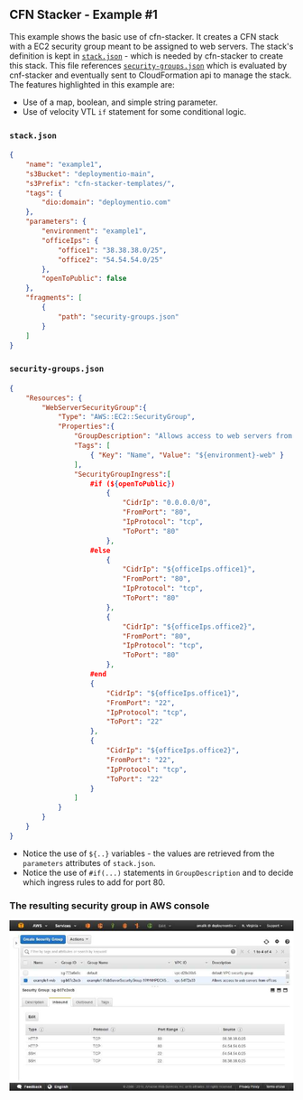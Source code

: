 ## CFN Stacker - Example #1

This example shows the basic use of cfn-stacker. It creates a CFN stack with a EC2 security group meant to be assigned to web servers. The stack's definition is kept in [`stack.json`](stack.json) - which is needed by cfn-stacker to create this stack. This file references [`security-groups.json`](security-groups.json) which is evaluated by cnf-stacker and eventually sent to CloudFormation api to manage the stack. The features highlighted in this example are:  

- Use of a map, boolean, and simple string parameter.
- Use of velocity VTL `if` statement for some conditional logic. 

### `stack.json`

```json
{
	"name": "example1",
	"s3Bucket": "deploymentio-main",
	"s3Prefix": "cfn-stacker-templates/",
	"tags": {
		"dio:domain": "deploymentio.com"
	},
	"parameters": {
		"environment": "example1",
		"officeIps": {
			"office1": "38.38.38.0/25",
			"office2": "54.54.54.0/25"
		},
		"openToPublic": false
	},
	"fragments": [
		{
			"path": "security-groups.json"
		}
	]
}
```

### `security-groups.json`

```json
{
	"Resources": {
		"WebServerSecurityGroup":{
			"Type": "AWS::EC2::SecurityGroup",
			"Properties":{
				"GroupDescription": "Allows access to web servers from offices#if(${openToPublic}) and public#end",
				"Tags": [
					{ "Key": "Name", "Value": "${environment}-web" }
				],
				"SecurityGroupIngress":[
					#if (${openToPublic})
						{
							"CidrIp": "0.0.0.0/0",
							"FromPort": "80",
							"IpProtocol": "tcp",
							"ToPort": "80"
						},
					#else
						{
							"CidrIp": "${officeIps.office1}",
							"FromPort": "80",
							"IpProtocol": "tcp",
							"ToPort": "80"
						},
						{
							"CidrIp": "${officeIps.office2}",
							"FromPort": "80",
							"IpProtocol": "tcp",
							"ToPort": "80"
						},
					#end				
					{
						"CidrIp": "${officeIps.office1}",
						"FromPort": "22",
						"IpProtocol": "tcp",
						"ToPort": "22"
					},
					{
						"CidrIp": "${officeIps.office2}",
						"FromPort": "22",
						"IpProtocol": "tcp",
						"ToPort": "22"
					}
				]
			}
		}
	}
}
```

- Notice the use of `${..}` variables - the values are retrieved from the `parameters` attributes of `stack.json`.
- Notice the use of `#if(...)` statements in `GroupDescription` and to decide which ingress rules to add for port 80.

### The resulting security group in AWS console

![security-group created by cfn-stacker](example1-ingress.jpg "security-group created by cfn-stacker") 